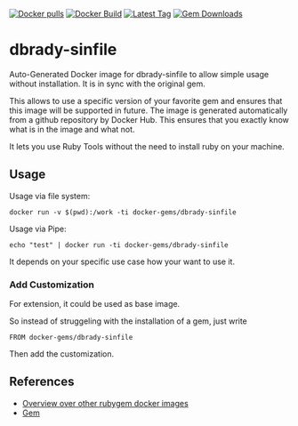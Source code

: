 [![Docker pulls](https://img.shields.io/docker/pulls/rubygem/dbrady-sinfile.svg)](https://hub.docker.com/r/rubygem/dbrady-sinfile/)
[![Docker Build](https://img.shields.io/docker/automated/rubygem/dbrady-sinfile.svg)](https://hub.docker.com/r/rubygem/dbrady-sinfile/)
[![Latest Tag](https://img.shields.io/github/tag/docker-rubygem/dbrady-sinfile.svg)](https://hub.docker.com/r/rubygem/dbrady-sinfile/)
[![Gem Downloads](https://img.shields.io/gem/dt/dbrady-sinfile.svg)](https://rubygems.org/gems/dbrady-sinfile/)
# dbrady-sinfile

Auto-Generated Docker image for dbrady-sinfile to allow simple usage without installation.
It is in sync with the original gem.

This allows to use a specific version of your favorite gem and ensures that this image will be supported in future.
The image is generated automatically from a github repository by Docker Hub.
This ensures that you exactly know what is in the image and what not.

It lets you use Ruby Tools without the need to install ruby on your machine.

## Usage

Usage via file system:

`docker run -v $(pwd):/work -ti docker-gems/dbrady-sinfile`

Usage via Pipe:

`echo "test" | docker run -ti docker-gems/dbrady-sinfile`

It depends on your specific use case how your want to use it.

### Add Customization

For extension, it could be used as base image.

So instead of struggeling with the installation of a gem, just write

`FROM docker-gems/dbrady-sinfile`

Then add the customization.

## References

 - [Overview over other rubygem docker images](https://github.com/thinkbot/docker-rubygem)
 - [Gem](https://rubygems.org/gems/dbrady-sinfile/)

